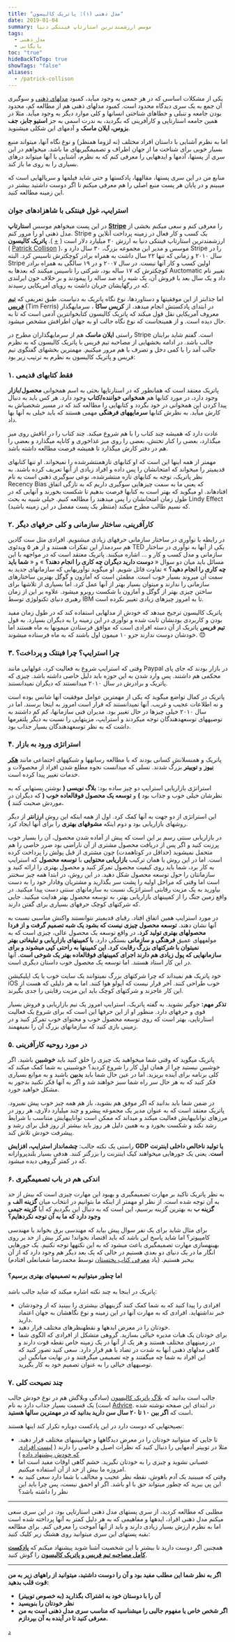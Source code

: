 ```yaml
---
title: "مدل ذهنی (۱): پاتریک کالیسون"
date: 2019-01-04
summary: موسس ارزشمندترین استارتاپ فینتکی دنیا
tags:
  - مدل_ذهنی
  - بایگانی
toc: "true"
hideBackToTop: true
showTags: "false"
aliases:
  - /patrick-collison
---
```

یکی از مشکلات اساسی که در هر جمعی به وجود میآید، کمبود [مدلهای ذهنی](https://motamem.org/%D8%AA%D8%B9%D8%B1%DB%8C%D9%81-%D9%85%D8%AF%D9%84-%D8%B0%D9%87%D9%86%DB%8C/) و سوگیری آن جمع به یک سری دیدگاه محدود است. کمبود مدلهای ذهنی هم از مطالعه کم، محدود بودن جامعه و تنبلی و خطاهای شناختی انسانها و کلی موارد دیگر به وجود میآید. مثلا در همین جامعه استارتاپی و کارآفرینی که بگردید، به ندرت اسمی به جز **استیو جابز، جف بزوس، ایلان ماسک** و آدمهای این شکلی میشنوید.

اما به نظرم آشنایی با داستان افراد مختلف (نه لزوما همنظر) و نوع نگاه آنها، میتواند منبع بسیار خوبی برای شناخت ما از جهان اطراف و تصمیمگیریهای ما باشد. میخواهم در این سری از پستها، آدمها و ایدههایی را معرفی کنم که به نظرم، آشنایی با آنها میتواند درهای بسیاری را به روی ما باز کند.

منابع من در این سری پستها، مقالهها، پادکستها و حتی شاید فیلمها و سریالهایی است که میبینم و در پایان هر پست منبع اصلی را هم معرفی میکنم تا اگر دوست داشتید بیشتر در این زمینه مطالعه کنید.

### استرایپ، غول فینتکی با شاهزادهای جوان

در این پست میخواهم موسس **استارتاپ** **[Stripe](https://stripe.com/)** را معرفی کنم و سعی میکنم بخشی از مدل ذهنی او را مرور کنم. Stripe یک کسب و کار فعال در زمینه پرداخت آنلاین و ارزشمندترین استارتاپ فینتکی دنیا به ارزش ۲۰ میلیارد دلار است ( [+](https://www.cbinsights.com/research-unicorn-companies) ). **پاتریک کالیسون** ( [Patrick Collison](https://en.wikipedia.org/wiki/Patrick_Collison) )، موسس و مدیر این مجموعه بزرگ، ۳۰ سال دارد و Stripe را در سال ۲۰۱۰ و زمانی که تنها ۲۲ سال داشت به همراه برادر کوچکترش تاسیس کرد. البته Stripe اولین کسب و کار آنها نیست. در سال ۲۰۰۷ و در ۱۹ سالگی به همراه برادر کوچکترش که ۱۷ ساله بود، شرکتی را تاسیس میکنند که بعدها به Auctomatic تغییر نام داد و یک سال بعد با فروش آن، یک شبه راه صد ساله را پیمودند و بر خلاف خون ایرلندی که در رگهایشان جریان داشت به رویای آمریکایی رسیدند.

اما جذابتر از این موفقیتها و دستاوردها، نوع نگاه پاتریک به دنیاست. طبق تعریفی که [**تیم فریس**](http://bestanswer.info/%D8%AA%DB%8C%D9%85-%D9%81%D8%B1%DB%8C%D8%B3/) (Tim Ferris) در ابتدای پادکستش انجام میدهد، از **کریس ساکا** ، سرمایهگذار معروف آمریکایی نقل قول میکند که پاتریک کالیسون کتابخوانترین آدمی است که تا به حال دیده است. و از همینجاست که نوع نگاه جالب او به جهان اطرافش مشخص میشود.

راستی **ایلان ماسک** هم از سرمایهگذاران مطرح در Stripe است. گفتم شاید برایتان جالب باشد. در ادامه بخشهایی از مصاحبه تیم فریس با پاتریک کالیسون که به نظرم جالب آمد را با کمی دخل و تصرف با هم مرور میکنیم. مهمترین بخشهای گفتگوی تیم فریس و پاتریک کالیسون به نظرم به ترتیب زیر بود:

### ۱. فقط کتابهای قدیمی

پاتریک معتقد است که همانطور که در استارتاپها بحثی به اسم همخوانی **محصول/بازار** وجود دارد، در مورد کتابها هم **همخوانی خواننده/کتاب** وجود دارد. هر کس باید به دنبال پیدا کردن این همخوانی در خود بگردد و کتابهایی را مطالعه کند که در مسیر شخصیاش به کارش میآید. به نظرش کتابها **سرمایههای فرهنگی** مهمی هستند که باید خیلی به آنها بها داد.

عادت دارد که همیشه چند کتاب را با هم شروع میکند. چند کتاب را در اتاقش روی میز میگذارد، بعضی را کنار تختش، بعضی را روی میز غذاخوری و کاناپه میگذارد و بعضی را هم در دفتر کارش میگذارد تا همیشه فرصت مطالعه داشته باشد.

مهمتر از همه اینها این است که او کتابهای تازهمنتشرشده را نمیخواند. او تنها کتابهای قدیمیتر را میخواند که امتحانشان را پس داده و افراد زیادی از آنها تعریف کرده باشند. به نظر پاتریک، توجه به کتابهای تازه منتشرشده، نوعی سوگیری ذهنی است به نام Recency Bias که یعنی ما به سمت چیزهایی سوگیری داریم که به تازگی اتفاق افتادهاند. او میگوید که بهتر است به کتابها فرصت بدهیم تا شکست بخورند و آنهایی که در طول زمان امتحانشان را پس میدهند را مطالعه کنیم. خیلی شبیه به بحث Lindy Effect که نسیم طالب مطرح میکند (منتظر یک پست مفصل در این زمینه باشید).

### ۲. کارآفرینی، ساختار سازمانی و کلی حرفهای دیگر

در رابطه با نوآوری در ساختار سازمانی حرفهای زیادی میشنویم. افرادی مثل ست گادین هم سردمدار این تفکرات هستند و از هر ۵ ویدئوی TED یکی از آنها به نوآوری در ساختار سازمانی و مدل کسب و کار و … اشاره میکنند. پاتریک معتقد است که در مواجهه با این مسائل باید میان دو سوال « **دوست دارید دیگران چه کاری را انجام دهند؟** » و « **شما باید چه کاری را انجام دهید؟** » تفاوت قائل شویم. او میگوید نوآوریهایی که سازمانهای جدید به سمت آن میروند بسیار خوب است. مطمئن است که آمازون و گوگل بهترین ساختارهای سازمانی را ندارند و میتوان بسیار بهتر از آنها عمل کرد. اما بسیاری از تلاشها برای ساختن چیزی بهتر از گوگل و آمازون با شکست روبرو میشود. علاوه بر این از زمان رهبری دنیای تکنولوژی توسط IBM تا به امروز چیزهای زیادی تغییر نکرده است.

پاتریک کالیسون ترجیح میدهد که خودش از مدلهایی استفاده کند که در طول زمان مفید بودن و کاربردی بودنشان ثابت شده و نوآوری در این زمینه را به دیگران بسپارد. به قول **تیم فریس** پاتریک از آن دسته افرادی است که موافق فرستادن میمونها به ماه هستند اما خودشان دوست ندارند جزو ۱۰ میمون اول باشند که به ماه فرستاده میشوند. 😊

### ۳. چرا استرایپ؟ چرا فینتک و پرداخت؟

وقتی که استرایپ شروع به فعالیت کرد، غولهایی مانند Paypal در بازار بودند که جای پای محکمی هم داشتند. پس وارد شدن به این حوزه باید دلیل خاصی داشته باشد. چیزی که پاتریک و برادرش در سال ۲۰۱۰ میدانستند که دیگران نمیدانستند.

پاتریک در کمال تواضع میگوید که یکی از مهمترین عوامل موفقیت آنها شانس بوده است و نه اطلاعات عجیب و غریب. آنها نمیدانستند که قرار است امروز به اینجا برسند. اما در سال ۲۰۱۰ خیلی چیزها در حال تغییر بود. مدیران فنی سازمانها، کم کم داشتند به توصیههای توسعهدهندگان توجه میکردند و استرایپ، مزیتهایی را نسبت به دیگر پلتفرمها داشت که به نظر توسعهدهندگان بسیار جذاب بود.

### ۴. استراتژی ورود به بازار

پاتریک و همنسلانش کسانی بودند که با مطالعه رسانهها و شبکههای اجتماعی مانند [**هکر نیوز**](https://news.ycombinator.com/) و **توییتر** بزرگ شدند. نسلی که میدانست نحوه مطلع شدن افراد از محصولات و خدمات تغییر پیدا کرده است.

استراتژی بازاریابی استرایپ دو چیز ساده بود: **بلاگ نویسی (** نوشتن پستهایی که به نظرشان خیلی خوب و جذاب بود **)** و **توسعه یک محصول فوقالعاده خوب (** که دیگران در موردش صحبت کنند **).**

این استراتژی از دو جهت به آنها کمک کرد. اول از همه اینکه این روش **ارزانتر** از دیگر روشهای بازاریابی بود و دوم اینکه **مشوقهای بهتری** را برای آنها ایجاد کرد.

در بازاریابی سنتی رسم بر این است که پیش از آماده شدن محصول، آن را بسیار خوب پرزنت کنید و اگر پس از دریافت محصول مشتری از آن ناراضی بود ضرر خاصی را هم متحمل نمیشوید (حداقل در کوتاهمدت) چون مشتری از قبل پولش را پرداخت کرده است. اما در این روش یا همان ترکیب **بازاریابی محتوایی** با **توسعه محصول** که استرایپ به کار برد، شما باید روی کیفیت محصول تمرکز کنید و محصول بهتری را ارائه کنید و سازمانتان را حول توسعه محصول شکل دهید. در این روش، در ابتدا همه چیز سختتر است اما وقتی که مراحل اولیه را پشت سر بگذارید و مشتریان وفادار خود را به دست بیاورید به یک مزیت رقابتی استراتژیک نسبت به سازمانهای سنتی دست پیدا میکنید. در واقع زمین جنگ را از کمپینهای بازاریابی بهتر، به توسعه محصول بهتر هدایت میکنید. جایی که شرکتهای کوچک حرفهای بسیاری برای گفتن دارند.

در مورد استرایپ همین اتفاق افتاد. رقبای قدیمیتر نتوانستند واکنش مناسبی نسبت به آنها نشان دهند. **توسعه محصول چیزی نیست که بشود یک شبه تصمیم گرفت و از فردا محصولهای بهتری تولید کرد.** در واقع توسعه یک محصول عالی، چیزی است که به مولفههای عمیق **فرهنگی و سازمانی** بستگی دارد. **با کمپینهای بازاریابی و تبلیغاتی بهتر نمیتوان با شرکتهای بزرگ رقابت کرد. این کمپینها به راحتی کپی میشوند و برای سازمانهایی که پول زیادی هم دارند اجرای کمپینهای فوقالعاده بهتر یک شوخی است.** آنها در این کار استاد هستند. اما توسعه یک محصول خوب داستان دیگری است.

خود پاتریک هم نمیداند که چرا شرکتهای بزرگ نمیتوانند یک سایت خوب یا یک اپلیکیشن iOS خوب طراحی کنند. آخر قرار نیست که آپولو هوا کنند. اما به هر دلیلی که هست از این کار عاجزند و شرکتهای کوچک باید این مزیت رقابتی را جدی بگیرند.

**تذکر مهم:** جوگیر نشوید. به گفته پاتریک، استرایپ امروز یک تیم بازاریابی و فروش بسیار قوی و حرفهای دارد. منظور او از این حرفها این است که برای شروع یک فعالیت استارتاپی، بهتر است که روی توسعه محصول خوب و محتوای خوب تمرکز کنید و در زمینی بازی کنید که سازمانهای بزرگ آن را نمیفهمند.

### ۵. در مورد روحیه کارآفرینی

پاتریک میگوید که وقتی شما میخواهید یک چیزی را خلق کنید باید **خوشبین** باشید. اگر خوشبین نیستید چرا از همان اول کار را شروع کردید؟ خوشبینی به شما کمک میکند که کلی برنامه برای آینده بریزید. اما در عین حال شما باید **بدبین** باشید و به موانع بسیاری فکر کنید که به هر حال سر راه شما سبز خواهند شد و اگر به آنها فکر نکنید بدجور به مشکل خواهید خورد.

در ضمن شما باید بدانید که اگر موفق هم بشوید، باز هم همه چیز خوب پیش نمیرود. پاتریک معتقد است که به عنوان مدیر یک مجموعه پیشرو و چند میلیارد دلاری، هر روز در مرزهای تواناییهایش فعالیت میکند و میداند که ممکن است تواناییهایش متناسب با شرایط رشد نکند و شکست بخورد و به همین دلیل هر روز باید بیشتر از روز قبل برای رشد و پیشرفت خودش تلاش کند.

راستی یک نکته جالب: **چشمانداز استرایپ، افزایش** **GDP** **یا تولید ناخالص داخلی اینترنت است.** یعنی یک جورهایی میخواهند کیک اینترنت را بزرگتر کنند. هدفی بسیار بلندپروازانه که در کمتر گروهی دیده میشود.

### ۶. اندکی هم در باب تصمیمگیری

به نظر پاتریک تاکید بر مهارت تصمیمگیری و بهبود این مهارت چیزی است که بیش از حد به آن توجه شده است. از نظر او مهمتر از اینکه ما بتوانیم در انتخاب میان **گزینه الف** و **گزینه ب** به بهترین گزینه برسیم، این است که به دنبال این بگردیم که آیا **گزینه جیمی وجود دارد که ما به آن توجه نکردهایم؟**

برای مثال شاید برای یک نفر سوال پیش بیاید که مهندسی برق بخواند یا مهندسی کامپیوتر؟ اما شاید پاسخ این باشد که باید اقتصاد بخواند! تمرکز بیش از حد بر روی بهینهسازی مهارت تصمیمگیری باعث میشود که به این نکتهها توجه نکنیم. یک جورهایی انگار ما در یک دنیای دو بعدی هستیم در حالی که یک بعد دیگر هم وجود دارد که از آن بیخبر هستیم. (یاد [معرفی کتاب پختستان](http://mrshabanali.com/%D9%BE%D8%AE%D8%AA%D8%B3%D8%AA%D8%A7%D9%86-%D8%B1%D9%88%D8%A7%DB%8C%D8%AA%DB%8C-%D8%A7%D8%B2-%D8%B2%D9%86%D8%AF%DA%AF%DB%8C-%D9%87%D9%85%D9%87-%D9%85%D8%A7/) توسط محمدرضا شعبانعلی افتادم)

#### اما چطور میتوانیم به تصمیمهای بهتری برسیم؟

پاتریک در اینجا به چند نکته اشاره میکند که شاید جالب باشد:

- افرادی را پیدا کنید که به شما کمک کنند گزینههای بیشتری را ببینید که از وجودشان خبر نداشتهاید. افرادی که به مهارت آنها در این زمینه و نوع نگاهشان به جهان اعتماد دارید.
- خودتان را در معرض ایدهها و نقطهنظرهای مختلف قرار دهید.
- برای خودتان یک هیات مدیره خیالی بسازید. گروهی متشکل از افرادی که الگوی شما در زمینههای مختلف هستند و هر یک از آنها در یک زمینه خاص نقطه قوت دارند و گاهی مدلهای ذهنی آنها به شدت در تضاد با هم قرار دارد. سعی کنید تصور کنید که این افراد به شما چه میگفتند و چه تصمیمی میگرفتند و در نهایت میانگین این توصیههای خیالی را به عنوان تصمیم خود به کار بگیرید.

### ۷. چند نصیحت کلی

جالب است بدانید که [بلاگ پاتریک کالیسون](https://patrickcollison.com/) (سادگی وبلاگش هم در نوع خودش جالب است) یک قسمت بسیار جذاب دارد به نام [Advice](https://patrickcollison.com/advice). در ابتدای این صفحه نوشته شده است که **اگر بین ۱۰ تا ۲۰ سال سن دارید بدانید که در مهمترین سالها هستید.**

نصیحتهایی که دوست دارد در این پادکست دوباره تکرار کند اینها هستند:

- تا جایی که میتوانید خودتان را در معرض دیدگاهها و جهانبینیهای مختلف قرار دهید. مثلا در توییتر آدمهایی را دنبال کنید که نظرات اصیل و خاصی را دارند ( [لیست افرادی که خودش پیشنهاد داده](https://patrickcollison.com/people) )
- عصبانی نشوید و چیزی را به خودتان نگیرید. خشم گاهی اوقات مفید است اما امروزه ما بیش از حد از آن استفاده میکنیم.
- وقتی که میبینید یک آدم باهوش، نقطه نظر عجیب و مخالف با شما دارد سعی کنید به این پی ببرید که چطور میتواند حق با او باشد. اگر او احمق نیست، پس چرا باید این نظر را داشته باشد؟

---

مطلبی که مطالعه کردید، از سری پستهای مدل ذهنی استارتاپی بود. در این سری سعی میکنم مدل ذهنی افراد، ایدهها و مفاهیمی که به هر دلیل کمتر به آنها پرداخته شده است اما به نظرم ارزش بسیار زیادی دارند و باید از آنها آموخت را معرفی کنم. برای مطالعه بقیه پستهای این سری میتوانید روی هشتگ زیر کلیک کنید:

همچنین اگر دوست دارید تا بیشتر با این شخصیت آشنا شوید پیشنهاد میکنم که **[پادکست کامل مصاحبه تیم فریس و پاتریک کالیسون](https://tim.blog/2018/12/20/patrick-collison/)** را گوش کنید.

---

**اگر به نظر شما این مطلب مفید بود و آن را دوست داشتید، میتوانید از راههای زیر به من قوت قلب بدهید:**

- **آن را با دوستان خود به اشتراک بگذارید (به خصوص توییتر)**
- **نظر خودتان را بنویسید**
- **اگر شخص خاص یا مفهوم جالبی را میشناسید که مناسب سری مدل ذهنی است به من معرفی کنید تا در آینده به آن بپردازم.**

[د](https://kakavand.me/%d8%af%d8%a7%d8%b3%d8%aa%d8%a7%d9%86-%d9%86%d8%aa%d9%81%d9%84%db%8c%da%a9%d8%b3-%d8%b1%d9%88%d8%a7%db%8c%d8%aa-%d9%87%d8%a7%d9%84%db%8c%d9%88%d9%88%d8%af%db%8c-%db%8c%d8%a7-%d8%b1%d9%88%d8%a8%d9%87/ "داستان نتفلیکس، روایت هالیوودی یا روبه‌رو شدن با واقعیت دنیای کسب و کار؟")